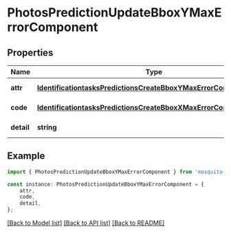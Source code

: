 # PhotosPredictionUpdateBboxYMaxErrorComponent


## Properties

Name | Type | Description | Notes
------------ | ------------- | ------------- | -------------
**attr** | [**IdentificationtasksPredictionsCreateBboxYMaxErrorComponentAttr**](IdentificationtasksPredictionsCreateBboxYMaxErrorComponentAttr.md) |  | [default to undefined]
**code** | [**IdentificationtasksPredictionsCreateBboxXMaxErrorComponentCode**](IdentificationtasksPredictionsCreateBboxXMaxErrorComponentCode.md) |  | [default to undefined]
**detail** | **string** |  | [default to undefined]

## Example

```typescript
import { PhotosPredictionUpdateBboxYMaxErrorComponent } from 'mosquito-alert';

const instance: PhotosPredictionUpdateBboxYMaxErrorComponent = {
    attr,
    code,
    detail,
};
```

[[Back to Model list]](../README.md#documentation-for-models) [[Back to API list]](../README.md#documentation-for-api-endpoints) [[Back to README]](../README.md)
